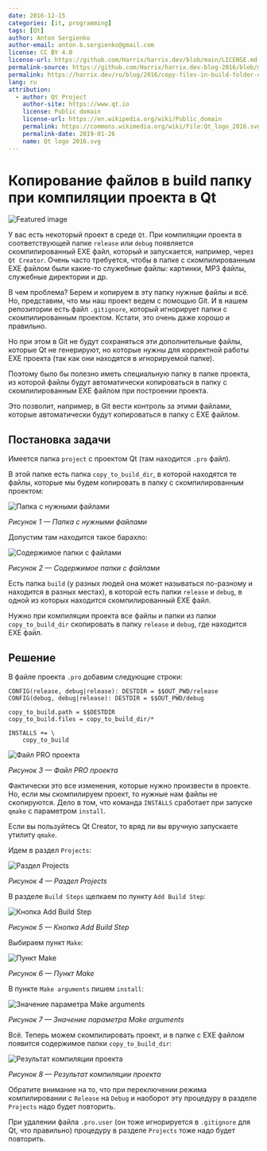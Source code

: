 ```yaml
---
date: 2016-12-15
categories: [it, programming]
tags: [Qt]
author: Anton Sergienko
author-email: anton.b.sergienko@gmail.com
license: CC BY 4.0
license-url: https://github.com/Harrix/harrix.dev/blob/main/LICENSE.md
permalink-source: https://github.com/Harrix/harrix.dev-blog-2016/blob/main/copy-files-in-build-folder-qt/copy-files-in-build-folder-qt.md
permalink: https://harrix.dev/ru/blog/2016/copy-files-in-build-folder-qt/
lang: ru
attribution:
  - author: Qt Project
    author-site: https://www.qt.io
    license: Public domain
    license-url: https://en.wikipedia.org/wiki/Public_domain
    permalink: https://commons.wikimedia.org/wiki/File:Qt_logo_2016.svg
    permalink-date: 2019-01-26
    name: Qt logo 2016.svg
---
```


# Копирование файлов в build папку при компиляции проекта в Qt

![Featured image](featured-image.svg)

У вас есть некоторый проект в среде `Qt`. При компиляции проекта в соответствующей папке `release` или `debug` появляется скомпилированный EXE файл, который и запускается, например, через `Qt Creator`. Очень часто требуется, чтобы в папке с скомпилированным EXE файлом были какие-то служебные файлы: картинки, MP3 файлы, служебные директории и др.

В чем проблема? Берем и копируем в эту папку нужные файлы и всё. Но, представим, что мы наш проект ведем с помощью Git. И в нашем репозитории есть файл `.gitignore`, который игнорирует папки с скомпилированным проектом. Кстати, это очень даже хорошо и правильно.

Но при этом в Git не будут сохраняться эти дополнительные файлы, которые Qt не генерируют, но которые нужны для корректной работы EXE проекта (так как они находятся в игнорируемой папке).

Поэтому было бы полезно иметь специальную папку в папке проекта, из которой файлы будут автоматически копироваться в папку с скомпилированным EXE файлом при построении проекта.

Это позволит, например, в Git вести контроль за этими файлами, которые автоматически будут копироваться в папку с EXE файлом.

## Постановка задачи

Имеется папка `project` с проектом Qt (там находится `.pro` файл).

В этой папке есть папка `copy_to_build_dir`, в которой находятся те файлы, которые мы будем копировать в папку с скомпилированным проектом:

![Папка с нужными файлами](img/folder_01.png)

_Рисунок 1 — Папка с нужными файлами_

Допустим там находится такое барахло:

![Содержимое папки с файлами](img/folder_02.png)

_Рисунок 2 — Содержимое папки с файлами_

Есть папка `build` (у разных людей она может называться по-разному и находится в разных местах), в которой есть папки `release` и `debug`, в одной из которых находится скомпилированный EXE файл.

Нужно при компиляции проекта все файлы и папки из папки `copy_to_build_dir` скопировать в папку `release` и `debug`, где находится EXE файл.

## Решение

В файле проекта `.pro` добавим следующие строки:

```text
CONFIG(release, debug|release): DESTDIR = $$OUT_PWD/release
CONFIG(debug, debug|release): DESTDIR = $$OUT_PWD/debug

copy_to_build.path = $$DESTDIR
copy_to_build.files = copy_to_build_dir/*

INSTALLS += \
    copy_to_build
```

![Файл PRO проекта](img/pro-file.png)

_Рисунок 3 — Файл PRO проекта_

Фактически это все изменения, которые нужно произвести в проекте. Но, если мы скомпилируем проект, то нужные нам файлы не скопируются. Дело в том, что команда `INSTALLS` сработает при запуске `qmake` с параметром `install`.

Если вы пользуйтесь Qt Creator, то вряд ли вы вручную запускаете утилиту `qmake`.

Идем в раздел `Projects`:

![Раздел Projects](img/projects.png)

_Рисунок 4 — Раздел Projects_

В разделе `Build Steps` щелкаем по пункту `Add Build Step`:

![Кнопка Add Build Step](img/add-build-step.png)

_Рисунок 5 — Кнопка Add Build Step_

Выбираем пункт `Make`:

![Пункт Make](img/make.png)

_Рисунок 6 — Пункт Make_

В пункте `Make arguments` пишем `install`:

![Значение параметра Make arguments](img/make-arguments.png)

_Рисунок 7 — Значение параметра Make arguments_

Всё. Теперь можем скомпилировать проект, и в папке с EXE файлом появится содержимое папки `copy_to_build_dir`:

![Результат компиляции проекта](img/folder_03.png)

_Рисунок 8 — Результат компиляции проекта_

Обратите внимание на то, что при переключении режима компилировании с `Release` на `Debug` и наоборот эту процедуру в разделе `Projects` надо будет повторить.

При удалении файла `.pro.user` (он тоже игнорируется в `.gitignore` для Qt, что правильно) процедуру в разделе `Projects` тоже надо будет повторить.

